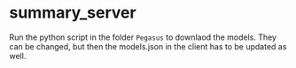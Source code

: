# summary_server

Run the python script in the folder ```Pegasus``` to downlaod the models. They can be changed, but then the models.json in the client has to be updated as well.
